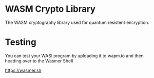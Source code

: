# WASM Crypto Library

The WASM cryptography library used for quantum resistent encryption.

# Testing

You can test your WASI program by uploading it to wapm.io and then heading over to the Wasmer Shell

https://wasmer.sh